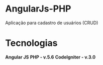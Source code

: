 # AngularJs-PHP
Aplicação para cadastro de usuários (CRUD)

# Tecnologias

**Angular JS**
**PHP - v.5.6**
**CodeIgniter - v.3.0**

